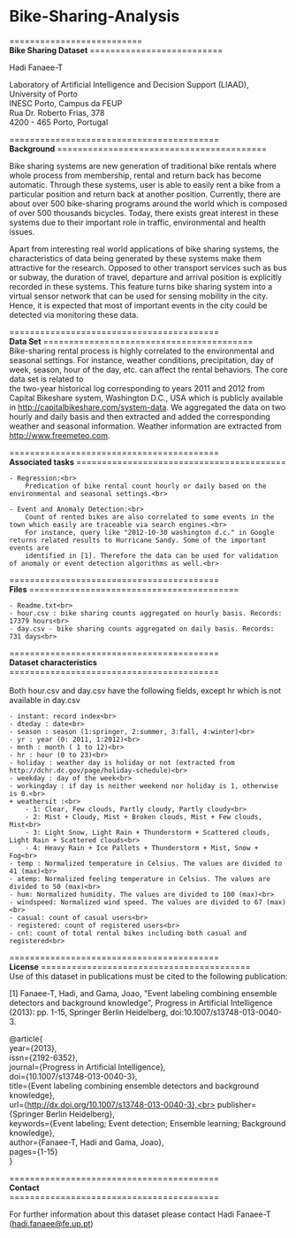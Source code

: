 # Bike-Sharing-Analysis
==========================<br>
**Bike Sharing Dataset**
==========================<br>

Hadi Fanaee-T<br>

Laboratory of Artificial Intelligence and Decision Support (LIAAD), University of Porto<br>
INESC Porto, Campus da FEUP<br>
Rua Dr. Roberto Frias, 378<br>
4200 - 465 Porto, Portugal<br>


=========================================<br>
**Background**
=========================================<br>

Bike sharing systems are new generation of traditional bike rentals where whole process from membership, rental and return 
back has become automatic. Through these systems, user is able to easily rent a bike from a particular position and return 
back at another position. Currently, there are about over 500 bike-sharing programs around the world which is composed of 
over 500 thousands bicycles. Today, there exists great interest in these systems due to their important role in traffic, 
environmental and health issues. 

Apart from interesting real world applications of bike sharing systems, the characteristics of data being generated by
these systems make them attractive for the research. Opposed to other transport services such as bus or subway, the duration
of travel, departure and arrival position is explicitly recorded in these systems. This feature turns bike sharing system into
a virtual sensor network that can be used for sensing mobility in the city. Hence, it is expected that most of important
events in the city could be detected via monitoring these data.

=========================================<br>
**Data Set**
=========================================<br>
Bike-sharing rental process is highly correlated to the environmental and seasonal settings. For instance, weather conditions,
precipitation, day of week, season, hour of the day, etc. can affect the rental behaviors. The core data set is related to  
the two-year historical log corresponding to years 2011 and 2012 from Capital Bikeshare system, Washington D.C., USA which is 
publicly available in http://capitalbikeshare.com/system-data. We aggregated the data on two hourly and daily basis and then 
extracted and added the corresponding weather and seasonal information. Weather information are extracted from http://www.freemeteo.com. 

=========================================<br>
**Associated tasks**
=========================================<br>

	- Regression:<br> 
		Predication of bike rental count hourly or daily based on the environmental and seasonal settings.<br>
	
	- Event and Anomaly Detection:<br>  
		Count of rented bikes are also correlated to some events in the town which easily are traceable via search engines.<br>
		For instance, query like "2012-10-30 washington d.c." in Google returns related results to Hurricane Sandy. Some of the important events are 
		identified in [1]. Therefore the data can be used for validation of anomaly or event detection algorithms as well.<br>


=========================================<br>
**Files**
=========================================<br>

	- Readme.txt<br>
	- hour.csv : bike sharing counts aggregated on hourly basis. Records: 17379 hours<br>
	- day.csv - bike sharing counts aggregated on daily basis. Records: 731 days<br>

	
=========================================<br>
**Dataset characteristics**
=========================================<br>	
Both hour.csv and day.csv have the following fields, except hr which is not available in day.csv<br>
	
	- instant: record index<br>
	- dteday : date<br>
	- season : season (1:springer, 2:summer, 3:fall, 4:winter)<br>
	- yr : year (0: 2011, 1:2012)<br>
	- mnth : month ( 1 to 12)<br>
	- hr : hour (0 to 23)<br>
	- holiday : weather day is holiday or not (extracted from http://dchr.dc.gov/page/holiday-schedule)<br>
	- weekday : day of the week<br>
	- workingday : if day is neither weekend nor holiday is 1, otherwise is 0.<br>
	+ weathersit :<br> 
		- 1: Clear, Few clouds, Partly cloudy, Partly cloudy<br>
		- 2: Mist + Cloudy, Mist + Broken clouds, Mist + Few clouds, Mist<br>
		- 3: Light Snow, Light Rain + Thunderstorm + Scattered clouds, Light Rain + Scattered clouds<br>
		- 4: Heavy Rain + Ice Pallets + Thunderstorm + Mist, Snow + Fog<br>
	- temp : Normalized temperature in Celsius. The values are divided to 41 (max)<br>
	- atemp: Normalized feeling temperature in Celsius. The values are divided to 50 (max)<br>
	- hum: Normalized humidity. The values are divided to 100 (max)<br>
	- windspeed: Normalized wind speed. The values are divided to 67 (max)<br>
	- casual: count of casual users<br>
	- registered: count of registered users<br>
	- cnt: count of total rental bikes including both casual and registered<br>
	
=========================================<br>
**License**
=========================================<br>
Use of this dataset in publications must be cited to the following publication:<br>

[1] Fanaee-T, Hadi, and Gama, Joao, "Event labeling combining ensemble detectors and background knowledge", Progress in Artificial Intelligence (2013): pp. 1-15, Springer Berlin Heidelberg, doi:10.1007/s13748-013-0040-3.<br>

@article{<br>
	year={2013},<br>
	issn={2192-6352},<br>
	journal={Progress in Artificial Intelligence},<br>
	doi={10.1007/s13748-013-0040-3},<br>
	title={Event labeling combining ensemble detectors and background knowledge},<br>
	url={http://dx.doi.org/10.1007/s13748-013-0040-3},<br>
	publisher={Springer Berlin Heidelberg},<br>
	keywords={Event labeling; Event detection; Ensemble learning; Background knowledge},<br>
	author={Fanaee-T, Hadi and Gama, Joao},<br>
	pages={1-15}<br>
}<br>

=========================================<br>
**Contact**<br>
=========================================<br>
	
For further information about this dataset please contact Hadi Fanaee-T (hadi.fanaee@fe.up.pt)<br>


